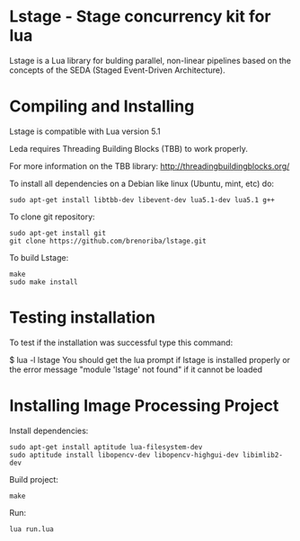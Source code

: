 # Lstage - Stage concurrency kit for lua
Lstage is a Lua library for bulding parallel, non-linear pipelines based on the concepts of the SEDA (Staged Event-Driven Architecture).

# Compiling and Installing
Lstage is compatible with Lua version 5.1

Leda requires Threading Building Blocks (TBB) to work properly.

For more information on the TBB library: http://threadingbuildingblocks.org/

To install all dependencies on a Debian like linux (Ubuntu, mint, etc) do: 

```
sudo apt-get install libtbb-dev libevent-dev lua5.1-dev lua5.1 g++
```

To clone git repository:

```
sudo apt-get install git
git clone https://github.com/brenoriba/lstage.git
```

To build Lstage:

```
make
sudo make install
```

# Testing installation

To test if the installation was successful type this command:

$ lua -l lstage
You should get the lua prompt if lstage is installed properly or the error message "module 'lstage' not found" if it cannot be loaded 

# Installing Image Processing Project

Install dependencies:

```
sudo apt-get install aptitude lua-filesystem-dev
sudo aptitude install libopencv-dev libopencv-highgui-dev libimlib2-dev
```

Build project:

```
make
```

Run:

```
lua run.lua
```
